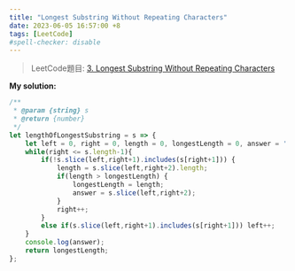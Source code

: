 ```yaml
---
title: "Longest Substring Without Repeating Characters"
date: 2023-06-05 16:57:00 +8
tags: [LeetCode]
#spell-checker: disable
---
```


> LeetCode題目: [3. Longest Substring Without Repeating Characters](https://leetcode.com/problems/longest-substring-without-repeating-characters/description/?envType=problem-list-v2&envId=rewycgxm)

**My solution:**
```js
/**
 * @param {string} s
 * @return {number}
 */
let lengthOfLongestSubstring = s => {
    let left = 0, right = 0, length = 0, longestLength = 0, answer = '';
    while(right <= s.length-1){
        if(!s.slice(left,right+1).includes(s[right+1])) {
            length = s.slice(left,right+2).length;
            if(length > longestLength) {
                longestLength = length;
                answer = s.slice(left,right+2);
            }
            right++;
        }
        else if(s.slice(left,right+1).includes(s[right+1])) left++;
    }
    console.log(answer);
    return longestLength;
};
```
